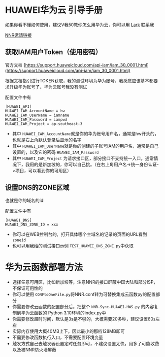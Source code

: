 # HUAWEI华为云 引导手册

如果你看不懂如何使用，建议V我50教你怎么用华为云，你可以用 [Lark](https://bit.ly/LarkSKY) 联系我 

[NNR邀请链接](https://bit.ly/nnrinvite)

## 获取IAM用户Token（使用密码）
官方文档 [https://support.huaweicloud.com/api-iam/iam_30_0001.html](https://support.huaweicloud.com/api-iam/iam_30_0001.html)

根据文档指引进行TOKEN获取，我的测试环境为华为账号，我感觉应该基本都要求升级华为账号了，华为云账号我没有测试

配置文件中有
```
[HUAWEI_API]
HUAWEI_IAM_AccountName = hw
HUAWEI_IAM_UserName = iamname
HUAWEI_IAM_Password = iampwd
HUAWEI_IAM_Project = ap-southeast-3
```
- 其中 ``HUAWEI_IAM_AccountName``就是你的华为账号用户名，通常是hw开头的，也就是右上角默认登录后显示的名字
- 其中 ``HUAWEI_IAM_UserName``就是你的创建的子账号IAM的用户名，通常是自己设置的，以及它的密码  ``HUAWEI_IAM_Password``
- 其中 ``HUAWEI_IAM_Project`` 为请求接口区，部分接口不支持统一入口，通常情况下，我用的是新加坡的，你可以自己挑。（在右上角用户名->统一身份认证->项目，可以看到你的可用区）

## 设置DNS的ZONE区域
也就是你的域名的id

配置文件中有
```
[HUAWEI_DNS]
HUAWEI_DNS_ZONE_ID = xxx
```

- 你可以在WEB控制台的，打开具体哪个主域名的记录的页面的URL看到 ``zoneid``
- 也可以用我给的测试接口示例 ``TEST_HUAWEI_DNS_ZONE.py``中获取

# 华为云函数部署方法

- 选择任意可用区，比如新加坡等，注意NNR的接口屏蔽中国大陆和部分ISP，不保证可用性的
- 你可以使用 ``CONFtoOneFile.py``将NNR.conf转为可替换集成云函数py的配置部分
- 你需要修改云函数的配置部分后，把整个 ``NNR-Sync-HUAWEI-HWS.py`` 的内容复制到华为云函数的 Python 3.10环境的index.py中
- 你需要修改超时时间，默认是3s是不够的，大概需要20多秒，建议设置60s左右
- 实际内存使用大概40MB上下，因此最小的那档128MB即可
- 不需要修改函数执行入口，不需要配置环境变量
- 触发方式自己去触发器设置定时任务即可，不建议设置太快，用多了可能收费以及被NNR防火墙屏蔽